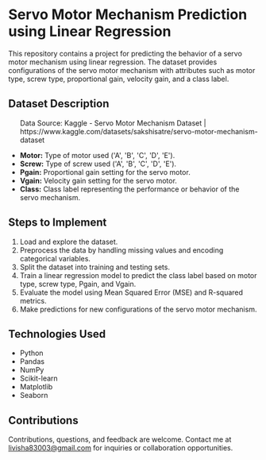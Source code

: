 <!DOCTYPE html>
<html lang="en">
<head>
    <meta charset="UTF-8">
    <meta name="viewport" content="width=device-width, initial-scale=1.0">
</head>
<body>

<h1>Servo Motor Mechanism Prediction using Linear Regression</h1>

<p>This repository contains a project for predicting the behavior of a servo motor mechanism using linear regression. The dataset provides configurations of the servo motor mechanism with attributes such as motor type, screw type, proportional gain, velocity gain, and a class label.</p>

<h2>Dataset Description</h2>
<ul>
  <p>Data Source: Kaggle - Servo Motor Mechanism Dataset | https://www.kaggle.com/datasets/sakshisatre/servo-motor-mechanism-dataset</p>  
  <li><strong>Motor:</strong> Type of motor used ('A', 'B', 'C', 'D', 'E').</li>
    <li><strong>Screw:</strong> Type of screw used ('A', 'B', 'C', 'D', 'E').</li>
    <li><strong>Pgain:</strong> Proportional gain setting for the servo motor.</li>
    <li><strong>Vgain:</strong> Velocity gain setting for the servo motor.</li>
    <li><strong>Class:</strong> Class label representing the performance or behavior of the servo mechanism.</li>
</ul>

<h2>Steps to Implement</h2>
<ol>
    <li>Load and explore the dataset.</li>
    <li>Preprocess the data by handling missing values and encoding categorical variables.</li>
    <li>Split the dataset into training and testing sets.</li>
    <li>Train a linear regression model to predict the class label based on motor type, screw type, Pgain, and Vgain.</li>
    <li>Evaluate the model using Mean Squared Error (MSE) and R-squared metrics.</li>
    <li>Make predictions for new configurations of the servo motor mechanism.</li>
</ol>

<h2>Technologies Used</h2>
<ul>
    <li>Python</li>
    <li>Pandas</li>
    <li>NumPy</li>
    <li>Scikit-learn</li>
    <li>Matplotlib</li>
    <li>Seaborn</li>
</ul>


<h2>Contributions</h2>
<p>Contributions, questions, and feedback are welcome. Contact me at <a href="mailto:livisha83003@gmail.com">livisha83003@gmail.com</a> for inquiries or collaboration opportunities.</p>

</body>
</html>
